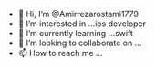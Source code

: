 - 👋 Hi, I’m @Amirrezarostami1779
- 👀 I’m interested in ...ios developer
- 🌱 I’m currently learning ...swift
- 💞️ I’m looking to collaborate on ...
- 📫 How to reach me ...

<!---
Amirrezarostami1779/Amirrezarostami1779 is a ✨ special ✨ repository because its `README.md` (this file) appears on your GitHub profile.
You can click the Preview link to take a look at your changes.
--->
